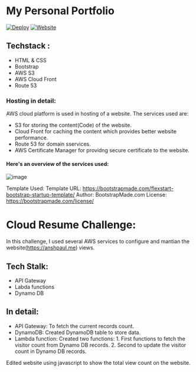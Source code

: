 # My Personal Portfolio
[![Deploy](https://github.com/PaulAnsh/FlexStart/actions/workflows/main.yml/badge.svg)](https://github.com/PaulAnsh/FlexStart/actions/workflows/main.yml) [![Website](https://img.shields.io/badge/Website-anshpaul.tk-green)](www.anshpaul.tk)

## Techstack : 
- HTML & CSS
- Bootstrap 
- AWS S3
- AWS Cloud Front 
- Route 53


### Hosting in detail:

AWS cloud platform is used in hosting of a website. The services used are:
- S3 for storing the content(Code) of the website. 
- Cloud Front for caching the content which provides better website performance. 
- Route 53 for domain sservices. 
- AWS Certificate Manager for providng secure certificate to the website. 

#### Here's an overview of the services used:

![image](https://user-images.githubusercontent.com/74669526/168925005-25d22612-7a23-42c1-93a2-6f9eaba0fa57.png)



Template Used:
Template URL: https://bootstrapmade.com/flexstart-bootstrap-startup-template/
Author: BootstrapMade.com
License: https://bootstrapmade.com/license/


# Cloud Resume Challenge:

In this challenge, I used several AWS services to configure and mantian the website(https://anshpaul.me) views.

## Tech Stalk:
- API Gateway
- Labda functions
- Dynamo DB

## In detail: 
- API Gateway: To fetch the current records count. 
- DynamoDB: Created DynamoDB table to store data. 
- Lambda function: Created two functions:
                   1. First functions to fetch the visitor count from Dynamo DB records. 
                   2. Second to update the visitor count in Dynamo DB records. 

Edited website using javascript to show the total view count on the website.
       


  
  
